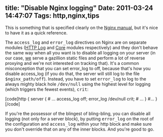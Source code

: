 title: "Disable Nginx logging"
Date: 2011-03-24 14:47:07
Tags: http,nginx,tips
---
This is something that is specified clearly on the <a href="http://wiki.nginx.org/Modules#Nginx_core_modules">Nginx manual</a>, but it's nice to have it as a quick reference.

The <tt>access_log</tt> and <tt>error_log</tt> directives on Nginx are on separate modules (<a href="http://wiki.nginx.org/HttpLogModule">HTTP Log</a> and <a href="http://wiki.nginx.org/CoreModule">Core</a> modules respectively) and they don't behave the same way when all you want is to disable all logging on your server (in our case, <a href="http://nabbr.com/">we</a> serve a gazillion static files and perform a lot of reverse proxying and we're not interested on tracking that). It's a common misconception that you can set error_log to off, because that's how you disable access_log (if you do that, the server will still log to the file <tt>$nginx_path/off</tt>). Instead, you have to set <tt>error_log</tt> to log to the always mighty black hole <tt>/dev/null</tt> using the highest level for logging (which triggers the fewest events), <tt>crit</tt>:

[code]http {
  server {
    # ...
    access_log off;
    error_log /dev/null crit;
    # ...
  }
  #...
}[/code]

If you're the possessor of the blingest of bling-bling, you can disable all logging (not only for a server block), by putting <tt>error_log</tt> on the root of the configuration and <tt>access_log</tt> within your http block and make sure you don't override that on any of the inner blocks. And you're good to go.